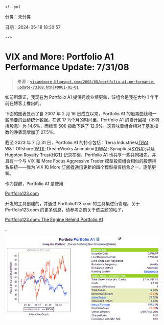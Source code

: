 `<!--yml`

分类：未分类

日期：2024-05-18 18:30:57

`-->`

# VIX and More: Portfolio A1 Performance Update: 7/31/08

> 来源：[`vixandmore.blogspot.com/2008/08/portfolio-a1-performance-update-73108.html#0001-01-01`](http://vixandmore.blogspot.com/2008/08/portfolio-a1-performance-update-73108.html#0001-01-01)

如前所承诺，我现在为 Portfolio A1 提供月度业绩更新，该组合是我在大约 1 年半前在博客上推出的。

下面的图表显示了自 2007 年 2 月 16 日成立以来，Portfolio A1 的股票曲线和一些简要的业绩统计数据。在这 17 ½个月的时间里，Portfolio A1 的累计回报（不包括股息）为 14.6%，而标普 500 指数下跌了 12.9%。这意味着组合相对于基准指数的净表现增加了 27.5%。

截至 2023 年 7 月 31 日，Portfolio A1 的持仓包括：Terra Industries([TRA](http://finance.google.com/finance?q=tra)); W&T Offshore([WTI](http://finance.google.com/finance?q=wti)); DreamWorks Animation([DWA](http://finance.google.com/finance?q=dwa)); Synaptics([SYNA](http://finance.google.com/finance?q=syna));以及 Hugoton Royalty Trust([HGT](http://finance.google.com/finance?q=hgt)).记录在案，Portfolio A1 也共享一些共同祖先，并且有一个与 VIX 和 More Focus Aggressive Trader 模型投资组合相似的股票排名系统——我为 VIX 和 More [订阅者通讯](http://vixandmore.blogspot.com/search/label/subscriber%20newsletter)更新的四个模型投资组合之一，逐笔更新。

作为提醒，Portfolio A1 是使用

[Portfolio123.com](http://www.portfolio123.com/)

开发的工具创建的，并通过 Portfolio123.com 的工具集进行管理。关于 Portfolio123.com 的更多信息，请参考之前关于该主题的帖子，

[Portfolio123.com: The Engine Behind Portfolio A1](http://vixandmore.blogspot.com/2007/10/portfolio123com-engine-behind-portfolio.html)

.

![](img/a7117fb858903b7c9876dc9258495144.png)
